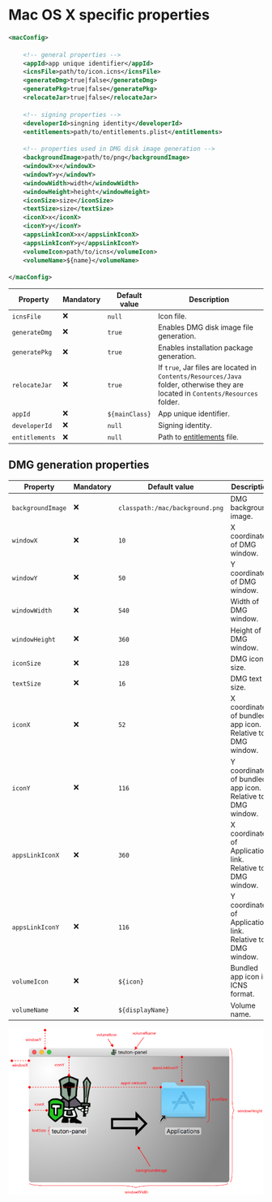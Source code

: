 # Mac OS X specific properties

```xml
<macConfig>

	<!-- general properties -->
	<appId>app unique identifier</appId>
	<icnsFile>path/to/icon.icns</icnsFile>
	<generateDmg>true|false</generateDmg>
	<generatePkg>true|false</generatePkg>
	<relocateJar>true|false</relocateJar>
	
	<!-- signing properties -->
	<developerId>singning identity</developerId>
	<entitlements>path/to/entitlements.plist</entitlements>
	
	<!-- properties used in DMG disk image generation -->
	<backgroundImage>path/to/png</backgroundImage>
	<windowX>x</windowX>
	<windowY>y</windowY>
	<windowWidth>width</windowWidth>
	<windowHeight>height</windowHeight>
	<iconSize>size</iconSize>
	<textSize>size</textSize>
	<iconX>x</iconX>
	<iconY>y</iconY>
	<appsLinkIconX>x</appsLinkIconX>
	<appsLinkIconY>y</appsLinkIconY>
	<volumeIcon>path/to/icns</volumeIcon>
	<volumeName>${name}</volumeName>
	
</macConfig>
```

| Property       | Mandatory | Default value  | Description                                                  |
| -------------- | --------- | -------------- | ------------------------------------------------------------ |
| `icnsFile`     | :x:       | `null`         | Icon file.                                                   |
| `generateDmg`  | :x:       | `true`         | Enables DMG disk image file generation.                      |
| `generatePkg`  | :x:       | `true`         | Enables installation package generation.                     |
| `relocateJar`  | :x:       | `true`         | If `true`, Jar files are located in `Contents/Resources/Java` folder, otherwise they are located in `Contents/Resources` folder. |
| `appId`        | :x:       | `${mainClass}` | App unique identifier.                                       |
| `developerId`  | :x:       | `null`         | Signing identity.                                            |
| `entitlements` | :x:       | `null`         | Path to [entitlements](https://developer.apple.com/documentation/bundleresources/entitlements) file. |

## DMG generation properties

| Property          | Mandatory | Default value                   | Description                                                |
| ----------------- | --------- | ------------------------------- | ---------------------------------------------------------- |
| `backgroundImage` | :x:       | `classpath:/mac/background.png` | DMG background  image.                                     |
| `windowX`         | :x:       | `10`                            | X coordinate of DMG window.                                |
| `windowY`         | :x:       | `50`                            | Y coordinate of DMG window.                                |
| `windowWidth`     | :x:       | `540`                           | Width of DMG window.                                       |
| `windowHeight`    | :x:       | `360`                           | Height of DMG window.                                      |
| `iconSize`        | :x:       | `128`                           | DMG icons size.                                            |
| `textSize`        | :x:       | `16`                            | DMG text size.                                             |
| `iconX`           | :x:       | `52`                            | X coordinate of bundled app icon. Relative to DMG window.  |
| `iconY`           | :x:       | `116`                           | Y coordinate of bundled app icon. Relative to DMG window.  |
| `appsLinkIconX`   | :x:       | `360`                           | X coordinate of Applications link. Relative to DMG window. |
| `appsLinkIconY`   | :x:       | `116`                           | Y coordinate of Applications link. Relative to DMG window. |
| `volumeIcon`      | :x:       | `${icon}`                       | Bundled app icon in ICNS format.                           |
| `volumeName`      | :x:       | `${displayName}`                | Volume name.                                               |

![DMG properties explained](dmg-properties-explained.png)
